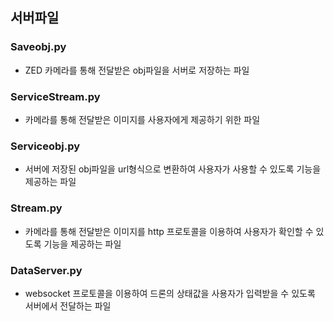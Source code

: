 ## 서버파일

### Saveobj.py
* ZED 카메라를 통해 전달받은 obj파일을 서버로 저장하는 파일

### ServiceStream.py
* 카메라를 통해 전달받은 이미지를 사용자에게 제공하기 위한 파일

### Serviceobj.py
* 서버에 저장된 obj파일을 url형식으로 변환하여 사용자가 사용할 수 있도록 기능을 제공하는 파일

### Stream.py
* 카메라를 통해 전달받은 이미지를 http 프로토콜을 이용하여 사용자가 확인할 수 있도록 기능을 제공하는 파일

### DataServer.py
* websocket 프로토콜을 이용하여 드론의 상태값을 사용자가 입력받을 수 있도록 서버에서 전달하는 파일
